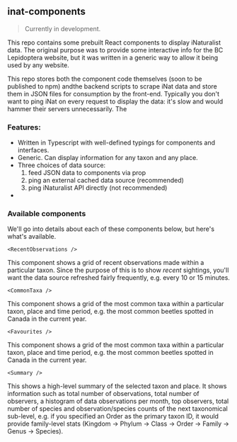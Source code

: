 ## inat-components

> Currently in development. 

This repo contains some prebuilt React components to display iNaturalist data. The 
original purpose was to provide some interactive info for the BC Lepidoptera website, 
but it was written in a generic way to allow it being used by any website.

This repo stores both the component code themselves (soon to be published to npm) andthe backend scripts to scrape iNat 
data and store them in JSON files for consumption by the front-end. Typically you don't want to ping iNat on every 
request to display the data: it's slow and would hammer their servers unnecessarily. The 


### Features:
 
- Written in Typescript with well-defined typings for components and interfaces.
- Generic. Can display information for any taxon and any place. 
- Three choices of data source:
  1. feed JSON data to components via prop
  2. ping an external cached data source (recommended)
  3. ping iNaturalist API directly (not recommended)
-

### Available components 

We'll go into details about each of these components below, but here's what's available. 

`<RecentObservations />`

This component shows a grid of recent observations made within a particular taxon. Since the purpose of this is to 
show _recent_ sightings, you'll want the data source refreshed fairly frequently, e.g. every 10 or 15 minutes. 

`<CommonTaxa />`

This component shows a grid of the most common taxa within a particular taxon, place and time period, e.g. the most
common beetles spotted in Canada in the current year.   

`<Favourites />`

This component shows a grid of the most common taxa within a particular taxon, place and time period, e.g. the most
common beetles spotted in Canada in the current year.   

`<Summary />`

This shows a high-level summary of the selected taxon and place. It shows information such as total number of 
observations, total number of observers, a histogram of data observations per month, top observers, total number of
species and observation/species counts of the next taxonomical sub-level, e.g. if you specified an Order as the primary 
taxon ID, it would provide family-level stats (Kingdom -> Phylum -> Class -> Order -> Family -> Genus -> Species).

